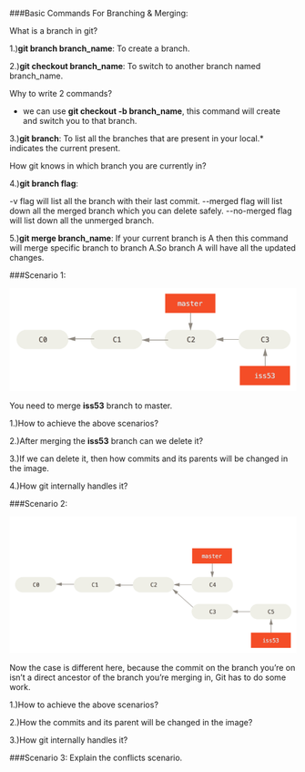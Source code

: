 ###Basic Commands For Branching & Merging:

What is a branch in git?

1.)**git branch branch_name**: To create a branch.

2.)**git checkout branch_name**: To switch to another branch named branch_name.

Why to write 2 commands?
- we can use **git checkout -b branch_name**, this command will create and switch you to that branch.

3.)**git branch**: To list all the branches that are present in your local.* indicates the current present.

How git knows in which branch you are currently in?

4.)**git branch flag**: 
 
 -v flag will list all the branch with their last commit.
 --merged flag will list down all the merged branch which you can delete safely.
 --no-merged flag will list down all the unmerged branch.
 
5.)**git merge branch_name**: If your current branch is A then this command will merge specific branch to branch A.So branch A will have all the updated changes.

###Scenario 1: 

![](images/basic-branching-3.png)

You need to merge **iss53** branch to master.

1.)How to achieve the above scenarios?

2.)After merging the **iss53** branch can we delete it?

3.)If we can delete it, then how commits and its parents will be changed in the image.

4.)How git internally handles it?


###Scenario 2:

![](images/basic-branching-7.png)

Now the case is different here, because the commit on the branch you’re on isn’t a direct ancestor of the branch you’re merging in, Git has to do some work.

1.)How to achieve the above scenarios?

2.)How the commits and its parent will be changed in the image?

3.)How git internally handles it?

###Scenario 3: 
Explain the conflicts scenario.

